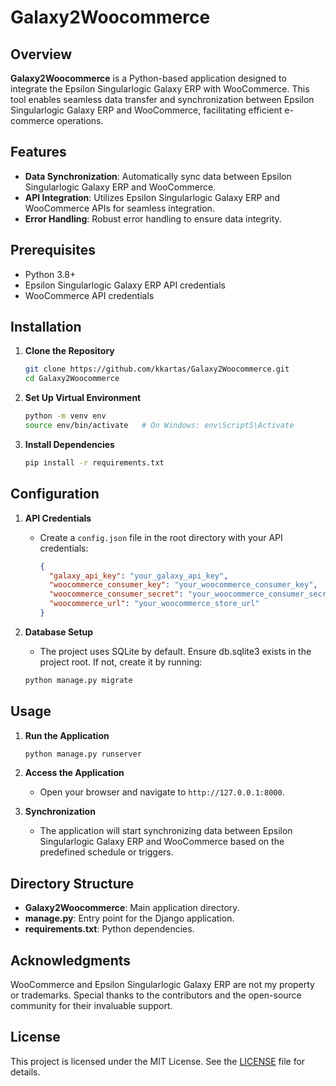 
# Galaxy2Woocommerce

## Overview

**Galaxy2Woocommerce** is a Python-based application designed to integrate the Epsilon Singularlogic Galaxy ERP with WooCommerce. This tool enables seamless data transfer and synchronization between Epsilon Singularlogic Galaxy ERP and WooCommerce, facilitating efficient e-commerce operations.

## Features
- **Data Synchronization**: Automatically sync data between Epsilon Singularlogic Galaxy ERP and WooCommerce.
- **API Integration**: Utilizes Epsilon Singularlogic Galaxy ERP and WooCommerce APIs for seamless integration.
- **Error Handling**: Robust error handling to ensure data integrity.

## Prerequisites
- Python 3.8+
- Epsilon Singularlogic Galaxy ERP API credentials
- WooCommerce API credentials

## Installation

1. **Clone the Repository**
   ```bash
   git clone https://github.com/kkartas/Galaxy2Woocommerce.git
   cd Galaxy2Woocommerce
   ```

2. **Set Up Virtual Environment**
   ```bash
   python -m venv env
   source env/bin/activate   # On Windows: env\ScriptS\Activate
   ```

3. **Install Dependencies**
   ```bash
   pip install -r requirements.txt
   ```

## Configuration

1. **API Credentials**
   - Create a `config.json` file in the root directory with your API credentials:
     ```json
     {
       "galaxy_api_key": "your_galaxy_api_key",
       "woocommerce_consumer_key": "your_woocommerce_consumer_key",
       "woocommerce_consumer_secret": "your_woocommerce_consumer_secret",
       "woocommerce_url": "your_woocommerce_store_url"
     }
     ```
2. **Database Setup**

    - The project uses SQLite by default. Ensure db.sqlite3 exists in the project root. If not, create it by running:
    ```bash
    python manage.py migrate
    ```
    
## Usage

1. **Run the Application**
   ```bash
   python manage.py runserver
   ```

2. **Access the Application**
   - Open your browser and navigate to `http://127.0.0.1:8000`.

3. **Synchronization**
   - The application will start synchronizing data between Epsilon Singularlogic Galaxy ERP and WooCommerce based on the predefined schedule or triggers.

## Directory Structure

- **Galaxy2Woocommerce**: Main application directory.
- **manage.py**: Entry point for the Django application.
- **requirements.txt**: Python dependencies.

## Acknowledgments

WooCommerce and Epsilon Singularlogic Galaxy ERP are not my property or trademarks. Special thanks to the contributors and the open-source community for their invaluable support.

## License

This project is licensed under the MIT License. See the [LICENSE](LICENSE) file for details.
